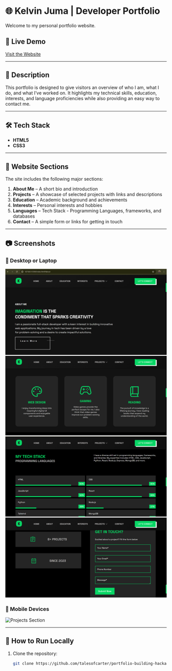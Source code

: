 # 🌐 Kelvin Juma | Developer Portfolio

Welcome to my personal portfolio website. 

## 🔗 Live Demo

[Visit the Website](https://kelvinsportfolio.vercel.app)  

---

## 📌 Description

This portfolio is designed to give visitors an overview of who I am, what I do, and what I’ve worked on. It highlights my technical skills, education, interests, and language proficiencies while also providing an easy way to contact me.

---

## 🛠️ Tech Stack

- **HTML5**
- **CSS3**

---

## 📁 Website Sections

The site includes the following major sections:

1. **About Me** – A short bio and introduction
2. **Projects** – A showcase of selected projects with links and descriptions
3. **Education** – Academic background and achievements
4. **Interests** – Personal interests and hobbies
5. **Languages** – Tech Stack - Programming Languages, frameworks, and databases
6. **Contact** – A simple form or links for getting in touch

---

## 📷 Screenshots

### 📌 Desktop or Laptop
![About Section](assets/screenshots/about.png)
![Interests Section](assets/screenshots/interests.png)
![Languages Section](assets/screenshots/languages.png)
![Contact Section](assets/screenshots/contact.png)

### 📌 Mobile Devices
![Projects Section](assets/screenshots/projects.png)

---

## 🧪 How to Run Locally

1. Clone the repository:
   ```bash
   git clone https://github.com/talesofcarter/portfolio-building-hackathon-plp
